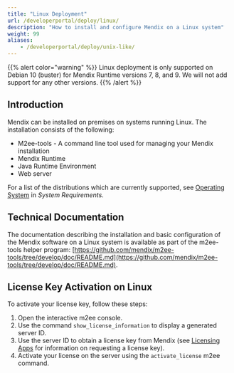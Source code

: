 ```yaml
---
title: "Linux Deployment"
url: /developerportal/deploy/linux/
description: "How to install and configure Mendix on a Linux system"
weight: 99
aliases:
    - /developerportal/deploy/unix-like/
---
```


{{% alert color="warning" %}} Linux deployment is only supported on Debian 10 (buster) for Mendix Runtime versions 7, 8, and 9. We will not add support for any other versions.  {{% /alert %}}

## Introduction

Mendix can be installed on premises on systems running Linux. The installation consists of the following:

* M2ee-tools - A command line tool used for managing your Mendix installation
* Mendix Runtime
* Java Runtime Environment
* Web server

For a list of the distributions which are currently supported, see [Operating System](/refguide/system-requirements/#server-os) in *System Requirements*.

## Technical Documentation

The documentation describing the installation and basic configuration of the Mendix software on a Linux system is available as part of the m2ee-tools helper program: [https://github.com/mendix/m2ee-tools/tree/develop/doc/README.md](https://github.com/mendix/m2ee-tools/tree/develop/doc/README.md).

## License Key Activation on Linux

To activate your license key, follow these steps:

1. Open the interactive m2ee console.
2. Use the command `show_license_information` to display a generated server ID.
3. Use the server ID to obtain a license key from Mendix (see [Licensing Apps](/developerportal/deploy/licensing-apps-outside-mxcloud/) for information on requesting a license key).
4. Activate your license on the server using the `activate_license` m2ee command.